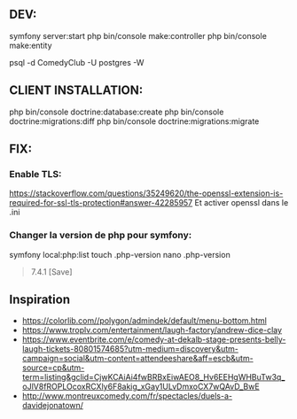 ## DEV:

symfony server:start
php bin/console make:controller
php bin/console make:entity

psql -d ComedyClub -U postgres -W


## CLIENT INSTALLATION:

php bin/console doctrine:database:create
php bin/console doctrine:migrations:diff
php bin/console doctrine:migrations:migrate


## FIX:

### Enable TLS:
https://stackoverflow.com/questions/35249620/the-openssl-extension-is-required-for-ssl-tls-protection#answer-42285957
Et activer openssl dans le .ini

### Changer la version de php pour symfony:
symfony local:php:list
touch .php-version
nano .php-version
> 7.4.1
> [Save]


## Inspiration

* https://colorlib.com//polygon/admindek/default/menu-bottom.html
* https://www.troplv.com/entertainment/laugh-factory/andrew-dice-clay
* https://www.eventbrite.com/e/comedy-at-dekalb-stage-presents-belly-laugh-tickets-80801574685?utm-medium=discovery&utm-campaign=social&utm-content=attendeeshare&aff=escb&utm-source=cp&utm-term=listing&gclid=CjwKCAiAi4fwBRBxEiwAEO8_Hv6EEHgWHBuTw3q_oJlV8fROPLOcoxRCXly6F8akig_xGay1ULvDmxoCX7wQAvD_BwE
* http://www.montreuxcomedy.com/fr/spectacles/duels-a-davidejonatown/